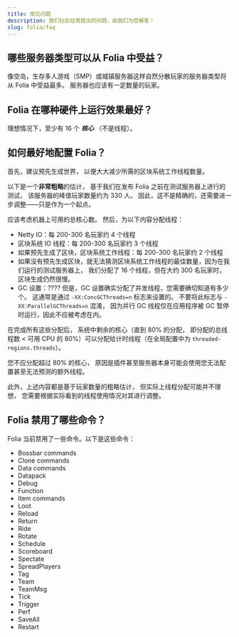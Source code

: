 ```yaml
---
title: 常见问题
description: 我们社区经常提出的问题，由我们为您解答！
slug: folia/faq
---
```


## 哪些服务器类型可以从 Folia 中受益？
像空岛，生存多人游戏（SMP）或城镇服务器这样自然分散玩家的服务器类型将从 Folia 中受益最多。
服务器也应该有一定数量的玩家。

## Folia 在哪种硬件上运行效果最好？
理想情况下，至少有 16 个 _**核心**_ （不是线程）。

## 如何最好地配置 Folia？
首先，建议预先生成世界，
以便大大减少所需的区块系统工作线程数量。

以下是一个**非常粗略**的估计，
基于我们在发布 Folia 之前在测试服务器上进行的测试，
该服务器的峰值玩家数量约为 330 人。
因此，这不是精确的，还需要进一步调整——只是作为一个起点。

应该考虑机器上可用的总核心数。
然后，为以下内容分配线程：
- Netty IO：每 200-300 名玩家约 4 个线程
- 区块系统 IO 线程：每 200-300 名玩家约 3 个线程
- 如果预先生成了区块，区块系统工作线程：每 200-300 名玩家约 2 个线程
- 如果没有预先生成区块，就无法猜测区块系统工作线程的最佳数量，因为在我们运行的测试服务器上，
  我们分配了 16 个线程，但在大约 300 名玩家时，区块生成仍然很慢。
- GC 设置：???? 但是，GC 设置确实分配了并发线程，您需要确切知道有多少个。
  这通常是通过 `-XX:ConcGCThreads=n` 标志来设置的。
  不要将此标志与 `-XX:ParallelGCThreads=n` 混淆，
  因为并行 GC 线程仅在应用程序被 GC 暂停时运行，因此不应被考虑在内。

在完成所有这些分配后， 系统中剩余的核心（直到 80% 的分配，
即分配的总线程数 < 可用 CPU 的 80%）可以分配给计时线程（在全局配置中为 `threaded-regions.threads`）。

您不应分配超过 80% 的核心，
原因是插件甚至服务器本身可能会使用您无法配置甚至无法预测的额外线程。

此外，上述内容都是基于玩家数量的粗略估计，
但实际上线程分配可能并不理想，
您需要根据实际看到的线程使用情况对其进行调整。

## Folia 禁用了哪些命令？
Folia 当前禁用了一些命令。以下是这些命令：
- Bossbar commands
- Clone commands
- Data commands
- Datapack
- Debug
- Function
- Item commands
- Loot
- Reload
- Return
- Ride
- Rotate
- Schedule
- Scoreboard
- Spectate
- SpreadPlayers
- Tag
- Team
- TeamMsg
- Tick
- Trigger
- Perf
- SaveAll
- Restart
